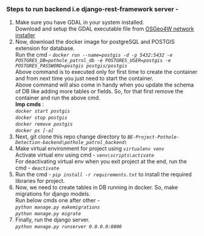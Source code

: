 ### Steps to run backend i.e django-rest-framework server - 
1. Make sure you have GDAL in your system installed.  \
    Download and setup the GDAL executable file from [OSGeo4W network installer](https://trac.osgeo.org/osgeo4w/)
2. Now, download the docker image for postgreSQL and POSTGIS extension for database. \
    Run the cmd  - 
    *```docker run --name=postgis -d -p 5432:5432 -e POSTGRES_DB=pothole_patrol_db -e POSTGRES_USER=postgis -e POSTGRES_PASSWORD=postgis postgis/postgis```* \
    Above command is to executed only for first time to create the container and from next time you just need to start the container. \
    Above command will also come in handy when you update the schema of DB like adding more tables or fields. So, for that first remove the container and run the above cmd. \
    **Imp cmds** : \
    *```docker start postgis``` \
    ```docker stop postgis``` \
    ```docker remove postgis``` \
    ```docker ps [-a]```*
3. Next, git clone this repo change directory to *```BE-Project-Pothole-Detection-backend\pothole_patrol_backend\```*
4. Make virtual environment for project using *```virtualenv venv```* \
    Activate virtual env using cmd - *```venv\scripts\activate```* \
    For deactivating virtual env when you exit project at the end, run the cmd - *```deactivate```*
5. Run the cmd - *```pip install -r requirements.txt```* to install the required libraries for project.
6. Now, we need to create tables in DB running in docker. So, make migrations for django models. \
    Run below cmds one after other - \
    *```python manage.py makemigrations``` \
    ```python manage.py migrate```*
8. Finally, run the django server. \
    *```python manage.py runserver 0.0.0.0:8000```*
